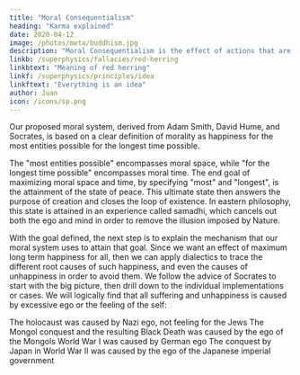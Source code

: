 ```yaml
---
title: "Moral Consequentialism"
heading: "Karma explained"
date: 2020-04-12
image: /photos/meta/buddhism.jpg
description: "Moral Consequentialism is the effect of actions that are made obscure by fleeting human memory because of the passage of time"
linkb: /superphysics/fallacies/red-herring
linkbtext: "Meaning of red herring"
linkf: /superphysics/principles/idea
linkftext: "Everything is an idea"
author: Juan
icon: /icons/sp.png
---
```



Our proposed moral system, derived from Adam Smith, David Hume, and Socrates, is based on a clear definition of morality as happiness for the most entities possible for the longest time possible.

The "most entities possible" encompasses moral space, while "for the longest time possible" encompasses moral time. The end goal of maximizing moral space and time, by specifying "most" and "longest", is the attainment of the state of peace. This ultimate state then answers the purpose of creation and closes the loop of existence. In eastern philosophy, this state is attained in an experience called samadhi, which cancels out both the ego and mind in order to remove the illusion imposed by Nature.

With the goal defined, the next step is to explain the mechanism that our moral system uses to attain that goal. Since we want an effect of maximum long term happiness for all, then we can apply dialectics to trace the different root causes of such happiness, and even the causes of unhappiness in order to avoid them. We follow the advice of Socrates to start with the big picture, then drill down to the individual implementations or cases. We will logically find that all suffering and unhappiness is caused by excessive ego or the feeling of the self:

The holocaust was caused by Nazi ego, not feeling for the Jews
The Mongol conquest and the resulting Black Death was caused by the ego of the Mongols
World War I was caused by German ego
The conquest by Japan in World War II was caused by the ego of the Japanese imperial government

<!-- ### Implementation of Moral Consequentialism

Coming soo. -->
